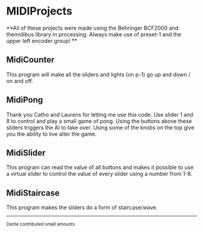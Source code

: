 # MIDIProjects
**All of these projects were made using the Behringer BCF2000 and themidibus library in processing.
Always make use of preset-1 and the upper left encoder group!
**

## MidiCounter
This program will make all the sliders and lights (on p-1) go up and down / on and off. 
## MidiPong
Thank you Catho and Laurens for letting me use this code. Use slider 1 and 8 to control and play a small game of pong.
Using the buttons above these sliders triggers the AI to take over. Using some of the knobs on the top give you the ability to live alter the game.
## MidiSlider
This program can read the value of all buttons and makes it possible to use a virtual slider to control the value of every slider using a number from 1-8.
## MidiStaircase
This program makes the sliders do a form of staircase/wave.

---
<sub>Dante contributed small amounts</sub>
